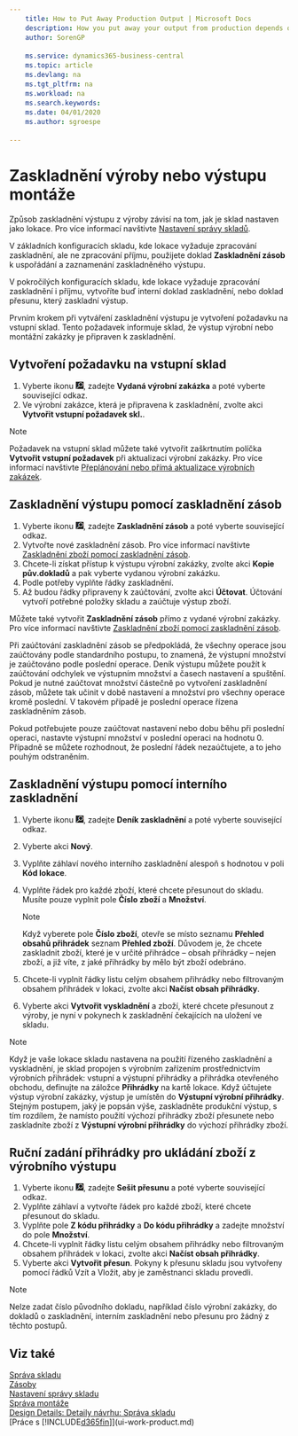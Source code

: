 ```yaml
---
    title: How to Put Away Production Output | Microsoft Docs
    description: How you put away your output from production depends on how your warehouse is set up as a location.
    author: SorenGP

    ms.service: dynamics365-business-central
    ms.topic: article
    ms.devlang: na
    ms.tgt_pltfrm: na
    ms.workload: na
    ms.search.keywords:
    ms.date: 04/01/2020
    ms.author: sgroespe

---
```

# Zaskladnění výroby nebo výstupu montáže
Způsob zaskladnění výstupu z výroby závisí na tom, jak je sklad nastaven jako lokace. Pro více informací navštivte [Nastavení správy skladů](warehouse-setup-warehouse.md).

V základních konfiguracích skladu, kde lokace vyžaduje zpracování zaskladnění, ale ne zpracování příjmu, použijete doklad **Zaskladnění zásob** k uspořádání a zaznamenání zaskladněného výstupu.

V pokročilých konfiguracích skladu, kde lokace vyžaduje zpracování zaskladnění i příjmu, vytvoříte buď interní doklad zaskladnění, nebo doklad přesunu, který zaskladní výstup.

Prvním krokem při vytváření zaskladnění výstupu je vytvoření požadavku na vstupní sklad. Tento požadavek informuje sklad, že výstup výrobní nebo montážní zakázky je připraven k zaskladnění.

## Vytvoření požadavku na vstupní sklad
1. Vyberte ikonu ![Žárovky, která otevře funkci Řekněte mi](media/ui-search/search_small.png "Řekněte mi, co chcete dělat"), zadejte **Vydaná výrobní zakázka** a poté vyberte související odkaz.
2. Ve výrobní zakázce, která je připravena k zaskladnění, zvolte akci **Vytvořit vstupní požadavek  skl.**.

> [!NOTE]
> Požadavek na vstupní sklad můžete také vytvořit zaškrtnutím políčka **Vytvořit vstupní požadavek** při aktualizaci výrobní zakázky. Pro více informací navštivte [Přeplánování nebo přímá aktualizace výrobních zakázek](production-how-to-replan-refresh-production-orders.md).

## Zaskladnění výstupu pomocí zaskladnění zásob
1. Vyberte ikonu ![Žárovky, která otevře funkci Řekněte mi](media/ui-search/search_small.png "Řekněte mi, co chcete dělat"), zadejte **Zaskladnění zásob** a poté vyberte související odkaz.
2. Vytvořte nové zaskladnění zásob. Pro více informací navštivte [Zaskladnění zboží pomocí zaskladnění zásob](warehouse-how-to-put-items-away-with-inventory-put-aways.md).
3. Chcete-li získat přístup k výstupu výrobní zakázky, zvolte akci **Kopie pův.dokladů** a pak vyberte vydanou výrobní zakázku.
4. Podle potřeby vyplňte řádky zaskladnění.
5. Až budou řádky připraveny k zaúčtování, zvolte akci **Účtovat**. Účtování vytvoří potřebné položky skladu a zaúčtuje výstup zboží.

Můžete také vytvořit **Zaskladnění zásob** přímo z vydané výrobní zakázky. Pro více informací navštivte [Zaskladnění zboží pomocí zaskladnění zásob](warehouse-how-to-put-items-away-with-inventory-put-aways.md).

Při zaúčtování zaskladnění zásob se předpokládá, že všechny operace jsou zaúčtovány podle standardního postupu, to znamená, že výstupní množství je zaúčtováno podle poslední operace. Deník výstupu můžete použít k zaúčtování odchylek ve výstupním množství a časech nastavení a spuštění. Pokud je nutné zaúčtovat množství částečně po vytvoření zaskladnění zásob, můžete tak učinit v době nastavení a množství pro všechny operace kromě poslední. V takovém případě je poslední operace řízena zaskladněním zásob.

Pokud potřebujete pouze zaúčtovat nastavení nebo dobu běhu při poslední operaci, nastavte výstupní množství v poslední operaci na hodnotu 0. Případně se můžete rozhodnout, že poslední řádek nezaúčtujete, a to jeho pouhým odstraněním.

## Zaskladnění výstupu pomocí interního zaskladnění
1. Vyberte ikonu ![Žárovky, která otevře funkci Řekněte mi](media/ui-search/search_small.png "Řekněte mi, co chcete dělat"), zadejte **Deník  zaskladnění** a poté vyberte související odkaz.
2. Vyberte akci **Nový**.
3. Vyplňte záhlaví nového interního zaskladnění alespoň s hodnotou v poli **Kód lokace**.
4. Vyplňte řádek pro každé zboží, které chcete přesunout do skladu. Musíte pouze vyplnit pole **Číslo zboží** a **Množství**.

   > [!NOTE]
   > Když vyberete pole **Číslo zboží**, otevře se místo seznamu **Přehled obsahů přihrádek** seznam **Přehled zboží**. Důvodem je, že chcete zaskladnit zboží, které je v určité přihrádce – obsah přihrádky – nejen zboží, a již víte, z jaké přihrádky by mělo být zboží odebráno.

4. Chcete-li vyplnit řádky listu celým obsahem přihrádky nebo filtrovaným obsahem přihrádek v lokaci, zvolte akci **Načíst obsah přihrádky**.
5. Vyberte akci **Vytvořit vyskladnění** a zboží, které chcete přesunout z výroby, je nyní v pokynech k zaskladnění čekajících na uložení ve skladu.

> [!NOTE]
> Když je vaše lokace skladu nastavena na použití řízeného zaskladnění a vyskladnění, je sklad propojen s výrobním zařízením prostřednictvím výrobních přihrádek: vstupní a výstupní přihrádky a přihrádka otevřeného obchodu, definujte na záložce **Přihrádky** na kartě lokace. Když účtujete výstup výrobní zakázky, výstup je umístěn do **Výstupní výrobní přihrádky**. Stejným postupem, jaký je popsán výše, zaskladněte produkční výstup, s tím rozdílem, že namísto použití výchozí přihrádky zboží přesunete nebo zaskladníte zboží z **Výstupní výrobní přihrádky** do výchozí přihrádky zboží.

## Ruční zadání přihrádky pro ukládání zboží z výrobního výstupu
1. Vyberte ikonu ![Žárovky, která otevře funkci Řekněte mi](media/ui-search/search_small.png "Řekněte mi, co chcete dělat"), zadejte **Sešit přesunu** a poté vyberte související odkaz.
2. Vyplňte záhlaví a vytvořte řádek pro každé zboží, které chcete přesunout do skladu.
3. Vyplňte pole **Z kódu přihrádky** a **Do kódu přihrádky** a zadejte množství do pole **Množství**.
4. Chcete-li vyplnit řádky listu celým obsahem přihrádky nebo filtrovaným obsahem přihrádek v lokaci, zvolte akci **Načíst obsah přihrádky**.
5. Vyberte akci **Vytvořit přesun**. Pokyny k přesunu skladu jsou vytvořeny pomocí řádků Vzít a Vložit, aby je zaměstnanci skladu provedli.

> [!NOTE]
> Nelze zadat číslo původního dokladu, například číslo výrobní zakázky, do dokladů o zaskladnění, interním zaskladnění nebo přesunu pro žádný z těchto postupů.

## Viz také
[Správa skladu](warehouse-manage-warehouse.md)  
[Zásoby](inventory-manage-inventory.md)  
[Nastavení správy skladu](warehouse-setup-warehouse.md)  
[Správa montáže](assembly-assemble-items.md)  
[Design Details: Detaily návrhu: Správa skladu](design-details-warehouse-management.md)  
[Práce s [!INCLUDE[d365fin](includes/d365fin_md.md)]](ui-work-product.md)

